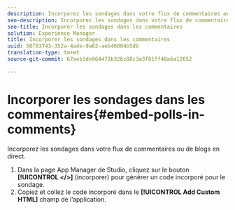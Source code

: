 ```yaml
---
description: Incorporez les sondages dans votre flux de commentaires ou de blogs en direct.
seo-description: Incorporez les sondages dans votre flux de commentaires ou de blogs en direct.
seo-title: Incorporer les sondages dans les commentaires
solution: Experience Manager
title: Incorporer les sondages dans les commentaires
uuid: 56f83743-352a-4ade-9a62-aeb46004b5db
translation-type: tm+mt
source-git-commit: 67aeb3de964473b326c88c3a3f81ff48a6a12652

---
```



# Incorporer les sondages dans les commentaires{#embed-polls-in-comments}

Incorporez les sondages dans votre flux de commentaires ou de blogs en direct.

1. Dans la page App Manager de Studio, cliquez sur le bouton **[!UICONTROL </>]** (incorporer) pour générer un code incorporé pour le sondage.
1. Copiez et collez le code incorporé dans le **[!UICONTROL Add Custom HTML]** champ de l’application.
